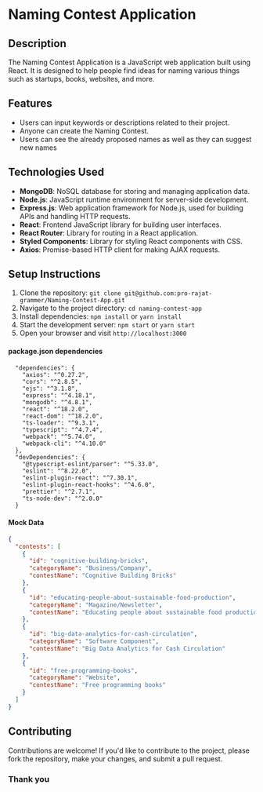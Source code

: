 # Naming Contest Application

## Description
The Naming Contest Application is a JavaScript web application built using React. It is designed to help people find ideas for naming various things such as startups, books, websites, and more.

## Features
- Users can input keywords or descriptions related to their project.
- Anyone can create the Naming Contest.
- Users can see the already proposed names as well as they can suggest new names


## Technologies Used
- **MongoDB**: NoSQL database for storing and managing application data.
- **Node.js**: JavaScript runtime environment for server-side development.
- **Express.js**: Web application framework for Node.js, used for building APIs and handling HTTP requests.
- **React**: Frontend JavaScript library for building user interfaces.
- **React Router**: Library for routing in a React application.
- **Styled Components**: Library for styling React components with CSS.
- **Axios**: Promise-based HTTP client for making AJAX requests.


## Setup Instructions
1. Clone the repository: `git clone git@github.com:pro-rajat-grammer/Naming-Contest-App.git`
2. Navigate to the project directory: `cd naming-contest-app`
3. Install dependencies: `npm install` or `yarn install`
4. Start the development server: `npm start` or `yarn start`
5. Open your browser and visit `http://localhost:3000`


#### package.json dependencies

```
  "dependencies": {
    "axios": "^0.27.2",
    "cors": "^2.8.5",
    "ejs": "^3.1.8",
    "express": "^4.18.1",
    "mongodb": "^4.8.1",
    "react": "^18.2.0",
    "react-dom": "^18.2.0",
    "ts-loader": "^9.3.1",
    "typescript": "^4.7.4",
    "webpack": "^5.74.0",
    "webpack-cli": "^4.10.0"
  },
  "devDependencies": {
    "@typescript-eslint/parser": "^5.33.0",
    "eslint": "^8.22.0",
    "eslint-plugin-react": "^7.30.1",
    "eslint-plugin-react-hooks": "^4.6.0",
    "prettier": "^2.7.1",
    "ts-node-dev": "^2.0.0"
  }
```

#### Mock Data

```json
{
  "contests": [
    {
      "id": "cognitive-building-bricks",
      "categoryName": "Business/Company",
      "contestName": "Cognitive Building Bricks"
    },
    {
      "id": "educating-people-about-sustainable-food-production",
      "categoryName": "Magazine/Newsletter",
      "contestName": "Educating people about sustainable food production"
    },
    {
      "id": "big-data-analytics-for-cash-circulation",
      "categoryName": "Software Component",
      "contestName": "Big Data Analytics for Cash Circulation"
    },
    {
      "id": "free-programming-books",
      "categoryName": "Website",
      "contestName": "Free programming books"
    }
  ]
}
```



## Contributing
Contributions are welcome! If you'd like to contribute to the project, please fork the repository, make your changes, and submit a pull request.


### Thank you
